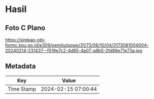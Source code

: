 # Hasil

## Foto C Plano

https://sirekap-obj-formc.kpu.go.id/e309/pemilu/ppwp/31/73/08/10/04/3173081004004-20240214-231437--f519e7c2-4d65-4a07-a8b5-2fd86e71e73a.jpg


## Metadata

| Key        | Value               |
| ---------- | ------------------- |
| Time Stamp | 2024-02-15 07:00:44 |



